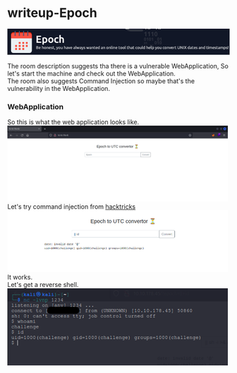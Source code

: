 <h1>writeup-Epoch</h1>
<img src="./img/logo.png" alt="logo" width="700">
<p>
    The room description suggests tha there is a vulnerable WebApplication, So let's start the machine and check out the WebApplication.<br>
    The room also suggests Command Injection so maybe that's the vulnerability in the WebApplication.
</p>

<h3>WebApplication</h3>
<p>
    So this is what the web application looks like.<br>
    <img src="./img/webPage.png" alt="webPage" width="500"><br>
    Let's try command injection from <a href="https://book.hacktricks.xyz/pentesting-web/command-injection">hacktricks</a><br>
    <img src="./img/webPage2.png" alt="webPage2" width="500"><br>
    It works.<br>
    Let's get a reverse shell. <br>
    <img src="./img/shell.png" alt="shell" width="500">
</p>
